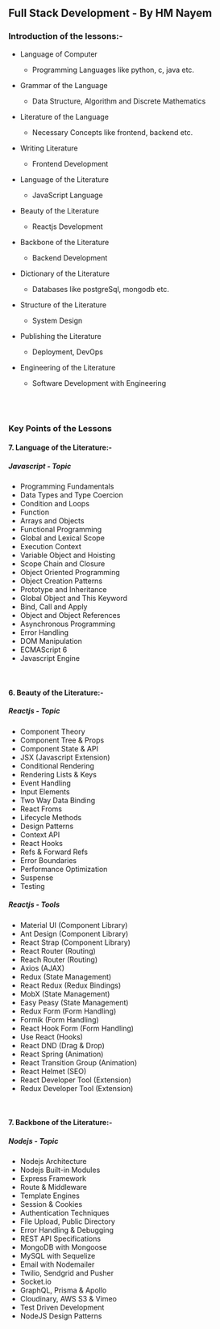 ## Full Stack Development - By HM Nayem

### Introduction of the lessons:-

- Language of Computer
  - Programming Languages like python, c, java etc.

- Grammar of the Language
  - Data Structure, Algorithm and Discrete Mathematics

- Literature of the Language
  - Necessary Concepts like frontend, backend etc.

- Writing Literature
  - Frontend Development

- Language of the Literature
  - JavaScript Language

- Beauty of the Literature
  - Reactjs Development

- Backbone of the Literature
  - Backend Development

- Dictionary of the Literature
  - Databases like postgreSql, mongodb etc.

- Structure of the Literature
  - System Design

- Publishing the Literature
  - Deployment, DevOps

- Engineering of the Literature
  - Software Development with Engineering


<br/>
<br/>

### Key Points of the Lessons

#### 7. Language of the Literature:-
##### Javascript - Topic
- Programming Fundamentals
- Data Types and Type Coercion
- Condition and Loops
- Function
- Arrays and Objects
- Functional Programming
- Global and Lexical Scope
- Execution Context
- Variable Object and Hoisting
- Scope Chain and Closure
- Object Oriented Programming
- Object Creation Patterns
- Prototype and Inheritance
- Global Object and This Keyword
- Bind, Call and Apply
- Object and Object References
- Asynchronous Programming
- Error Handling
- DOM Manipulation
- ECMAScript 6
- Javascript Engine

<br/>

#### 6. Beauty of the Literature:-
##### Reactjs - Topic

- Component Theory
- Component Tree & Props
- Component State & API
- JSX (Javascript Extension)
- Conditional Rendering
- Rendering Lists & Keys
- Event Handling
- Input Elements
- Two Way Data Binding
- React Froms
- Lifecycle Methods
- Design Patterns
- Context API
- React Hooks
- Refs & Forward Refs
- Error Boundaries
- Performance Optimization
- Suspense
- Testing

##### Reactjs - Tools
- Material UI (Component Library)
- Ant Design (Component Library)
- React Strap (Component Library)
- React Router (Routing)
- Reach Router (Routing)
- Axios (AJAX)
- Redux (State Management)
- React Redux (Redux Bindings)
- MobX (State Management)
- Easy Peasy (State Management)
- Redux Form (Form Handling)
- Formik (Form Handling)
- React Hook Form (Form Handling)
- Use React (Hooks)
- React DND (Drag & Drop)
- React Spring (Animation)
- React Transition Group (Animation)
- React Helmet (SEO)
- React Developer Tool (Extension)
- Redux Developer Tool (Extension)

<br/>

#### 7. Backbone of the Literature:-

##### Nodejs - Topic

- Nodejs Architecture
- Nodejs Built-in Modules
- Express Framework
- Route & Middleware
- Template Engines
- Session & Cookies
- Authentication Techniques
- File Upload, Public Directory
- Error Handling & Debugging
- REST API Specifications
- MongoDB with Mongoose
- MySQL with Sequelize
- Email with Nodemailer
- Twilio, Sendgrid and Pusher
- Socket.io
- GraphQL, Prisma & Apollo
- Cloudinary, AWS S3 & Vimeo
- Test Driven Development
- NodeJS Design Patterns
